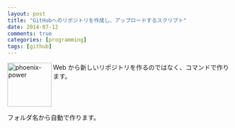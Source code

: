 ```yaml
---
layout: post
title: "GitHubへのリポジトリを作成し、アップロードするスクリプト"
date: 2014-07-12
comments: true
categories: [programming]
tags: [github]
---
```


<img src="{{ root_url }}/images/more.png" alt="phoenix-power" align="left" width="100" height="100">Web から新しいリポジトリを作るのではなく、コマンドで作ります。<!--more--><br clear="all">

フォルダ名から自動で作ります。

<script src="https://gist.github.com/syui/95283ae68668876d9f23.js"></script>

